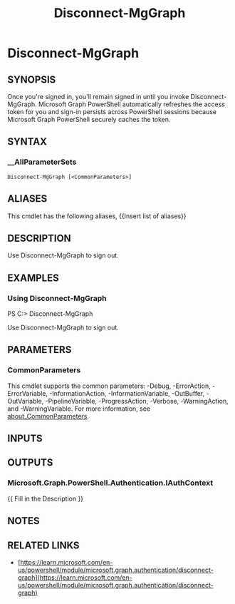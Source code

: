 ﻿---
document type: cmdlet
external help file: Microsoft.Graph.Authentication.dll-Help.xml
HelpUri: https://learn.microsoft.com/en-us/powershell/module/microsoft.graph.authentication/disconnect-graph
Locale: en-US
Module Name: Microsoft.Graph.Authentication
ms.date: 09/12/2025
PlatyPS schema version: 2024-05-01
title: Disconnect-MgGraph
---

# Disconnect-MgGraph

## SYNOPSIS

Once you're signed in, you'll remain signed in until you invoke Disconnect-MgGraph. Microsoft Graph PowerShell automatically refreshes the access token for you and sign-in persists across PowerShell sessions because Microsoft Graph PowerShell securely caches the token.

## SYNTAX

### __AllParameterSets

```
Disconnect-MgGraph [<CommonParameters>]
```

## ALIASES

This cmdlet has the following aliases,
  {{Insert list of aliases}}

## DESCRIPTION

Use Disconnect-MgGraph to sign out.

## EXAMPLES

### Using Disconnect-MgGraph

PS C:\> Disconnect-MgGraph

Use Disconnect-MgGraph to sign out.

## PARAMETERS

### CommonParameters

This cmdlet supports the common parameters: -Debug, -ErrorAction, -ErrorVariable,
-InformationAction, -InformationVariable, -OutBuffer, -OutVariable, -PipelineVariable,
-ProgressAction, -Verbose, -WarningAction, and -WarningVariable. For more information, see
[about_CommonParameters](https://go.microsoft.com/fwlink/?LinkID=113216).

## INPUTS

## OUTPUTS

### Microsoft.Graph.PowerShell.Authentication.IAuthContext

{{ Fill in the Description }}

## NOTES




## RELATED LINKS

- [https://learn.microsoft.com/en-us/powershell/module/microsoft.graph.authentication/disconnect-graph](https://learn.microsoft.com/en-us/powershell/module/microsoft.graph.authentication/disconnect-graph)
